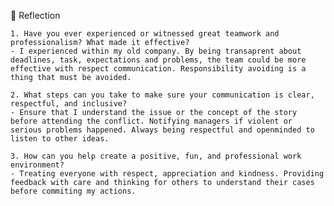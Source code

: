 📝 Reflection

    1. Have you ever experienced or witnessed great teamwork and professionalism? What made it effective?
    - I experienced within my old company. By being transaprent about deadlines, task, expectations and problems, the team could be more effective with respect communication. Responsibility avoiding is a thing that must be avoided.

    2. What steps can you take to make sure your communication is clear, respectful, and inclusive?
    - Ensure that I understand the issue or the concept of the story before attending the conflict. Notifying managers if violent or serious problems happened. Always being respectful and openminded to listen to other ideas.

    3. How can you help create a positive, fun, and professional work environment?
    - Treating everyone with respect, appreciation and kindness. Providing feedback with care and thinking for others to understand their cases before commiting my actions.